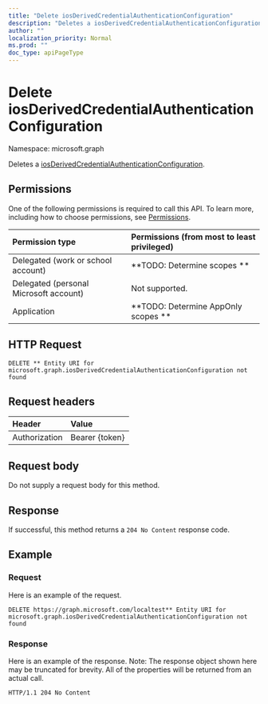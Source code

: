 ```yaml
---
title: "Delete iosDerivedCredentialAuthenticationConfiguration"
description: "Deletes a iosDerivedCredentialAuthenticationConfiguration."
author: ""
localization_priority: Normal
ms.prod: ""
doc_type: apiPageType
---
```


# Delete iosDerivedCredentialAuthenticationConfiguration

Namespace: microsoft.graph

Deletes a [iosDerivedCredentialAuthenticationConfiguration](../resources/iosderivedcredentialauthenticationconfiguration.md).

## Permissions
One of the following permissions is required to call this API. To learn more, including how to choose permissions, see [Permissions](/concepts/permissions-reference.md).

|Permission type|Permissions (from most to least privileged)|
|:---|:---|
|Delegated (work or school account)|**TODO: Determine scopes **|
|Delegated (personal Microsoft account)|Not supported.|
|Application|**TODO: Determine AppOnly scopes **|

## HTTP Request
<!-- {
  "blockType": "ignored"
}
-->
``` http
DELETE ** Entity URI for microsoft.graph.iosDerivedCredentialAuthenticationConfiguration not found
```

## Request headers
|Header|Value|
|:---|:---|
|Authorization|Bearer {token}|

## Request body
Do not supply a request body for this method.

## Response
If successful, this method returns a `204 No Content` response code.

## Example

### Request
Here is an example of the request.
<!-- {
  "blockType": "request",
  "name": "delete_iosderivedcredentialauthenticationconfiguration"
}
-->
``` http
DELETE https://graph.microsoft.com/localtest** Entity URI for microsoft.graph.iosDerivedCredentialAuthenticationConfiguration not found
```

### Response
Here is an example of the response. Note: The response object shown here may be truncated for brevity. All of the properties will be returned from an actual call.
<!-- {
  "blockType": "response",
  "truncated": true
}
-->
``` http
HTTP/1.1 204 No Content
```

